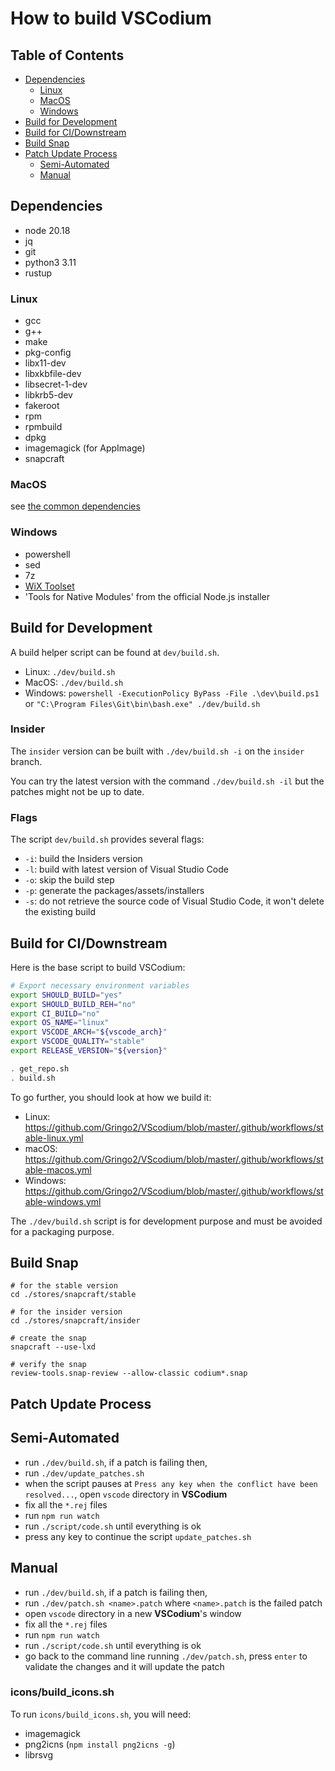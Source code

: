<!-- order: 35 -->

# How to build VSCodium

## Table of Contents

- [Dependencies](#dependencies)
  - [Linux](#dependencies-linux)
  - [MacOS](#dependencies-macos)
  - [Windows](#dependencies-windows)
- [Build for Development](#build-dev)
- [Build for CI/Downstream](#build-ci)
- [Build Snap](#build-snap)
- [Patch Update Process](#patch-update-process)
  - [Semi-Automated](#patch-update-process-semiauto)
  - [Manual](#patch-update-process-manual)

## <a id="dependencies"></a>Dependencies

- node 20.18
- jq
- git
- python3 3.11
- rustup

### <a id="dependencies-linux"></a>Linux

- gcc
- g++
- make
- pkg-config
- libx11-dev
- libxkbfile-dev
- libsecret-1-dev
- libkrb5-dev
- fakeroot
- rpm
- rpmbuild
- dpkg
- imagemagick (for AppImage)
- snapcraft

### <a id="dependencies-macos"></a>MacOS

see [the common dependencies](#dependencies)

### <a id="dependencies-windows"></a>Windows

- powershell
- sed
- 7z
- [WiX Toolset](http://wixtoolset.org/releases/)
- 'Tools for Native Modules' from the official Node.js installer

## <a id="build-dev"></a>Build for Development

A build helper script can be found at `dev/build.sh`.

- Linux: `./dev/build.sh`
- MacOS: `./dev/build.sh`
- Windows: `powershell -ExecutionPolicy ByPass -File .\dev\build.ps1` or `"C:\Program Files\Git\bin\bash.exe" ./dev/build.sh`

### Insider

The `insider` version can be built with `./dev/build.sh -i` on the `insider` branch.

You can try the latest version with the command `./dev/build.sh -il` but the patches might not be up to date.

### Flags

The script `dev/build.sh` provides several flags:

- `-i`: build the Insiders version
- `-l`: build with latest version of Visual Studio Code
- `-o`: skip the build step
- `-p`: generate the packages/assets/installers
- `-s`: do not retrieve the source code of Visual Studio Code, it won't delete the existing build

## <a id="build-ci"></a>Build for CI/Downstream

Here is the base script to build VSCodium:

```bash
# Export necessary environment variables
export SHOULD_BUILD="yes"
export SHOULD_BUILD_REH="no"
export CI_BUILD="no"
export OS_NAME="linux"
export VSCODE_ARCH="${vscode_arch}"
export VSCODE_QUALITY="stable"
export RELEASE_VERSION="${version}"

. get_repo.sh
. build.sh
```

To go further, you should look at how we build it:
- Linux: https://github.com/Gringo2/VScodium/blob/master/.github/workflows/stable-linux.yml
- macOS: https://github.com/Gringo2/VScodium/blob/master/.github/workflows/stable-macos.yml
- Windows: https://github.com/Gringo2/VScodium/blob/master/.github/workflows/stable-windows.yml

The `./dev/build.sh` script is for development purpose and must be avoided for a packaging purpose.

## <a id="build-snap"></a>Build Snap

```
# for the stable version
cd ./stores/snapcraft/stable

# for the insider version
cd ./stores/snapcraft/insider

# create the snap
snapcraft --use-lxd

# verify the snap
review-tools.snap-review --allow-classic codium*.snap
```

## <a id="patch-update-process"></a>Patch Update Process

## <a id="patch-update-process-semiauto"></a>Semi-Automated

- run `./dev/build.sh`, if a patch is failing then,
- run `./dev/update_patches.sh`
- when the script pauses at `Press any key when the conflict have been resolved...`, open `vscode` directory in **VSCodium**
- fix all the `*.rej` files
- run `npm run watch`
- run `./script/code.sh` until everything is ok
- press any key to continue the script `update_patches.sh`

## <a id="patch-update-process-manual"></a>Manual

- run `./dev/build.sh`, if a patch is failing then,
- run `./dev/patch.sh <name>.patch` where `<name>.patch` is the failed patch
- open `vscode` directory in a new **VSCodium**'s window
- fix all the `*.rej` files
- run `npm run watch`
- run `./script/code.sh` until everything is ok
- go back to the command line running `./dev/patch.sh`, press `enter` to validate the changes and it will update the patch

### <a id="icons"></a>icons/build_icons.sh

To run `icons/build_icons.sh`, you will need:

- imagemagick
- png2icns (`npm install png2icns -g`)
- librsvg
